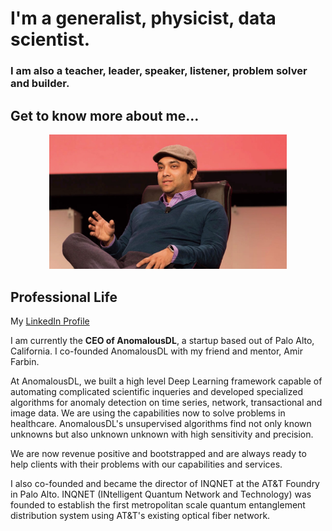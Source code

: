 # I'm a generalist, physicist, data scientist. 
### I am also a teacher, leader, speaker, listener, problem solver and builder. 

Get to know more about me...
---
<p align="center">
<img src="/images/Rishi.jpeg" alt="Rishi at a conference" width="380">
</p>

## Professional Life

My [LinkedIn Profile](https://www.linkedin.com/in/rishirajpravahan)

I am currently the **CEO of AnomalousDL**, a startup based out of Palo Alto, California. I co-founded AnomalousDL with my friend and mentor, Amir Farbin. 

At AnomalousDL, we built a high level Deep Learning framework capable of automating complicated scientific inqueries and developed specialized algorithms for anomaly detection on time series, network, transactional and image data. We are using the capabilities now to solve problems in healthcare. AnomalousDL's unsupervised algorithms find not only known unknowns but also unknown unknown with high sensitivity and precision. 

We are now revenue positive and bootstrapped and are always ready to help clients with their problems with our capabilities and services.

I also co-founded and became the director of INQNET at the AT&T Foundry in Palo Alto. INQNET (INtelligent Quantum Network and Technology) was founded to establish the first metropolitan scale quantum entanglement distribution system using AT&T's existing optical fiber network. 
 
	
